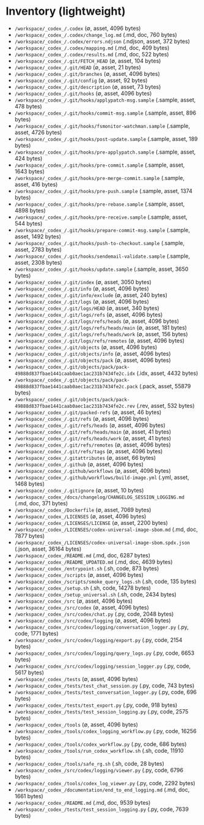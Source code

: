 # Inventory (lightweight)

- `/workspace/_codex_/.codex` (∅, asset, 4096 bytes)
- `/workspace/_codex_/.codex/change_log.md` (.md, doc, 760 bytes)
- `/workspace/_codex_/.codex/errors.ndjson` (.ndjson, asset, 372 bytes)
- `/workspace/_codex_/.codex/mapping.md` (.md, doc, 409 bytes)
- `/workspace/_codex_/.codex/results.md` (.md, doc, 522 bytes)
- `/workspace/_codex_/.git/FETCH_HEAD` (∅, asset, 104 bytes)
- `/workspace/_codex_/.git/HEAD` (∅, asset, 21 bytes)
- `/workspace/_codex_/.git/branches` (∅, asset, 4096 bytes)
- `/workspace/_codex_/.git/config` (∅, asset, 92 bytes)
- `/workspace/_codex_/.git/description` (∅, asset, 73 bytes)
- `/workspace/_codex_/.git/hooks` (∅, asset, 4096 bytes)
- `/workspace/_codex_/.git/hooks/applypatch-msg.sample` (.sample, asset, 478 bytes)
- `/workspace/_codex_/.git/hooks/commit-msg.sample` (.sample, asset, 896 bytes)
- `/workspace/_codex_/.git/hooks/fsmonitor-watchman.sample` (.sample, asset, 4726 bytes)
- `/workspace/_codex_/.git/hooks/post-update.sample` (.sample, asset, 189 bytes)
- `/workspace/_codex_/.git/hooks/pre-applypatch.sample` (.sample, asset, 424 bytes)
- `/workspace/_codex_/.git/hooks/pre-commit.sample` (.sample, asset, 1643 bytes)
- `/workspace/_codex_/.git/hooks/pre-merge-commit.sample` (.sample, asset, 416 bytes)
- `/workspace/_codex_/.git/hooks/pre-push.sample` (.sample, asset, 1374 bytes)
- `/workspace/_codex_/.git/hooks/pre-rebase.sample` (.sample, asset, 4898 bytes)
- `/workspace/_codex_/.git/hooks/pre-receive.sample` (.sample, asset, 544 bytes)
- `/workspace/_codex_/.git/hooks/prepare-commit-msg.sample` (.sample, asset, 1492 bytes)
- `/workspace/_codex_/.git/hooks/push-to-checkout.sample` (.sample, asset, 2783 bytes)
- `/workspace/_codex_/.git/hooks/sendemail-validate.sample` (.sample, asset, 2308 bytes)
- `/workspace/_codex_/.git/hooks/update.sample` (.sample, asset, 3650 bytes)
- `/workspace/_codex_/.git/index` (∅, asset, 3050 bytes)
- `/workspace/_codex_/.git/info` (∅, asset, 4096 bytes)
- `/workspace/_codex_/.git/info/exclude` (∅, asset, 240 bytes)
- `/workspace/_codex_/.git/logs` (∅, asset, 4096 bytes)
- `/workspace/_codex_/.git/logs/HEAD` (∅, asset, 340 bytes)
- `/workspace/_codex_/.git/logs/refs` (∅, asset, 4096 bytes)
- `/workspace/_codex_/.git/logs/refs/heads` (∅, asset, 4096 bytes)
- `/workspace/_codex_/.git/logs/refs/heads/main` (∅, asset, 181 bytes)
- `/workspace/_codex_/.git/logs/refs/heads/work` (∅, asset, 156 bytes)
- `/workspace/_codex_/.git/logs/refs/remotes` (∅, asset, 4096 bytes)
- `/workspace/_codex_/.git/objects` (∅, asset, 4096 bytes)
- `/workspace/_codex_/.git/objects/info` (∅, asset, 4096 bytes)
- `/workspace/_codex_/.git/objects/pack` (∅, asset, 4096 bytes)
- `/workspace/_codex_/.git/objects/pack/pack-49888d837fbae1441caab0aec1ac231b7434fe2c.idx` (.idx, asset, 4432 bytes)
- `/workspace/_codex_/.git/objects/pack/pack-49888d837fbae1441caab0aec1ac231b7434fe2c.pack` (.pack, asset, 55879 bytes)
- `/workspace/_codex_/.git/objects/pack/pack-49888d837fbae1441caab0aec1ac231b7434fe2c.rev` (.rev, asset, 532 bytes)
- `/workspace/_codex_/.git/packed-refs` (∅, asset, 46 bytes)
- `/workspace/_codex_/.git/refs` (∅, asset, 4096 bytes)
- `/workspace/_codex_/.git/refs/heads` (∅, asset, 4096 bytes)
- `/workspace/_codex_/.git/refs/heads/main` (∅, asset, 41 bytes)
- `/workspace/_codex_/.git/refs/heads/work` (∅, asset, 41 bytes)
- `/workspace/_codex_/.git/refs/remotes` (∅, asset, 4096 bytes)
- `/workspace/_codex_/.git/refs/tags` (∅, asset, 4096 bytes)
- `/workspace/_codex_/.gitattributes` (∅, asset, 66 bytes)
- `/workspace/_codex_/.github` (∅, asset, 4096 bytes)
- `/workspace/_codex_/.github/workflows` (∅, asset, 4096 bytes)
- `/workspace/_codex_/.github/workflows/build-image.yml` (.yml, asset, 1468 bytes)
- `/workspace/_codex_/.gitignore` (∅, asset, 10 bytes)
- `/workspace/_codex_/docs/changelog/CHANGELOG_SESSION_LOGGING.md` (.md, doc, 371 bytes)
- `/workspace/_codex_/Dockerfile` (∅, asset, 7069 bytes)
- `/workspace/_codex_/LICENSES` (∅, asset, 4096 bytes)
- `/workspace/_codex_/LICENSES/LICENSE` (∅, asset, 2200 bytes)
- `/workspace/_codex_/LICENSES/codex-universal-image-sbom.md` (.md, doc, 7877 bytes)
- `/workspace/_codex_/LICENSES/codex-universal-image-sbom.spdx.json` (.json, asset, 36164 bytes)
- `/workspace/_codex_/README.md` (.md, doc, 6287 bytes)
- `/workspace/_codex_/README_UPDATED.md` (.md, doc, 4639 bytes)
- `/workspace/_codex_/entrypoint.sh` (.sh, code, 873 bytes)
- `/workspace/_codex_/scripts` (∅, asset, 4096 bytes)
- `/workspace/_codex_/scripts/smoke_query_logs.sh` (.sh, code, 135 bytes)
- `/workspace/_codex_/setup.sh` (.sh, code, 14278 bytes)
- `/workspace/_codex_/setup_universal.sh` (.sh, code, 2434 bytes)
- `/workspace/_codex_/src` (∅, asset, 4096 bytes)
- `/workspace/_codex_/src/codex` (∅, asset, 4096 bytes)
- `/workspace/_codex_/src/codex/chat.py` (.py, code, 2048 bytes)
- `/workspace/_codex_/src/codex/logging` (∅, asset, 4096 bytes)
- `/workspace/_codex_/src/codex/logging/conversation_logger.py` (.py, code, 1771 bytes)
- `/workspace/_codex_/src/codex/logging/export.py` (.py, code, 2154 bytes)
- `/workspace/_codex_/src/codex/logging/query_logs.py` (.py, code, 6653 bytes)
- `/workspace/_codex_/src/codex/logging/session_logger.py` (.py, code, 5617 bytes)
- `/workspace/_codex_/tests` (∅, asset, 4096 bytes)
- `/workspace/_codex_/tests/test_chat_session.py` (.py, code, 743 bytes)
- `/workspace/_codex_/tests/test_conversation_logger.py` (.py, code, 696 bytes)
- `/workspace/_codex_/tests/test_export.py` (.py, code, 918 bytes)
- `/workspace/_codex_/tests/test_session_logging.py` (.py, code, 2575 bytes)
- `/workspace/_codex_/tools` (∅, asset, 4096 bytes)
- `/workspace/_codex_/tools/codex_logging_workflow.py` (.py, code, 16256 bytes)
- `/workspace/_codex_/tools/codex_workflow.py` (.py, code, 686 bytes)
- `/workspace/_codex_/tools/run_codex_workflow.sh` (.sh, code, 11910 bytes)
- `/workspace/_codex_/tools/safe_rg.sh` (.sh, code, 28 bytes)
- `/workspace/_codex_/src/codex/logging/viewer.py` (.py, code, 6796 bytes)
- `/workspace/_codex_/tools/codex_log_viewer.py` (.py, code, 2292 bytes)
- `/workspace/_codex_/documentation/end_to_end_logging.md` (.md, doc, 1661 bytes)
- `/workspace/_codex_/README.md` (.md, doc, 9539 bytes)
- `/workspace/_codex_/tests/test_session_logging.py` (.py, code, 7639 bytes)
